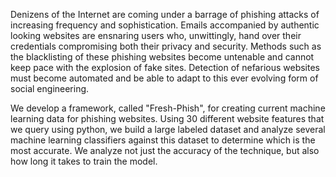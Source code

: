 Denizens of the Internet are coming under a barrage of phishing attacks of increasing frequency and sophistication. Emails accompanied by authentic looking websites are ensnaring users who, unwittingly, hand over their credentials compromising both their privacy and security. Methods such as the blacklisting of these phishing websites become untenable and cannot keep pace with the explosion of fake sites. Detection of nefarious websites must become automated and be able to adapt to this ever evolving form of social engineering. 

We develop a framework, called "Fresh-Phish",  for creating current machine learning data for phishing websites. Using 30 different website features that we query using python, we build a large labeled dataset and analyze several machine learning classifiers against this dataset to determine which is the most accurate.  We analyze not just the accuracy of the technique, but also how long it takes to train the model.
